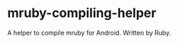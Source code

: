 mruby-compiling-helper
======================

A helper to compile mruby for Android. Written by Ruby.
